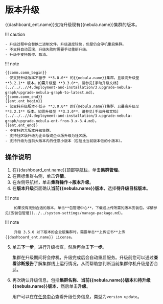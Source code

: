 # 版本升级

{{dashboard_ent.name}}支持升级现有{{nebula.name}}集群的版本。

!!! caution

    - 升级过程中会替换二进制文件，升级速度较快，但是仍会停机重启集群。
    - 不支持自动回滚，升级失败时需要手动重新升级。
    - 升级不支持暂停、取消。

!!! note

    {{comm.comm_begin}}
    - 仅支持升级版本不低于 **3.0.0** 的{{nebula.name}}集群，且最高升级至 **3.2.1** 版本。如需升级至 **3.3.0**，请参见[手动升级文档](../../..//4.deployment-and-installation/3.upgrade-nebula-graph/upgrade-nebula-graph-to-latest.md)。
    {{comm.comm_end}}
    {{ent.ent_begin}}
    - 仅支持升级版本不低于 **3.0.0** 的{{nebula.name}}集群，且最高升级至 **3.2.1** 版本。如需升级至 **3.3.0**，请参见[手动升级文档](../../..//4.deployment-and-installation/3.upgrade-nebula-graph/upgrade-nebula-ent-from-3.x-3.4.md)。
    {{ent.ent_end}}
    - 不支持跨大版本升级集群。
    - 支持社区版升级为企业版或企业版升级为社区版。
    - 支持升级为当前大版本内的任意小版本（包括比当前版本低的小版本）。

## 操作说明

1. 在{{dashboard_ent.name}}顶部导航栏，单击**集群管理**。
2. 在目标集群右侧，单击**详情**。
3. 在左侧导航栏，单击**集群操作**->**版本升级**。
4. 在**版本升级**页面确认**当前{{nebula.name}}版本**，选择**待升级目标版本**。

  !!! note
  
        如果没有找到合适的版本，单击**包管理中心**，下载或上传所需的版本安装包。详情参见[安装包管理](../../system-settings/manage-package.md)。

  !!! note

        升级 3.5.0 以下版本的企业版集群时，需要单击**上传证书**上传{{dashboard_ent.name}} License。

5. 单击**下一步**，进行升级检查，然后再单击**下一步**。

   集群在升级期间将会停机，升级完成后会自动重启服务。升级前您可以通过**查看诊断报告**了解集群线上运行情况，从而帮助您判断当前集群停机升级是否合适。

6. 再次确认升级信息，包括**集群名称**、**当前{{nebula.name}}版本**和**待升级{{nebula.name}}版本**，然后单击**升级**。

   用户可以在在[任务中心](../../10.tasks.md)查看升级任务信息，类型为`version update`。
